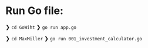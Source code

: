 # Run Go file:

❯ `cd GoWiht`
❯ `go run app.go`


❯ `cd MaxMiller`
❯ `go run 001_investment_calculator.go`
